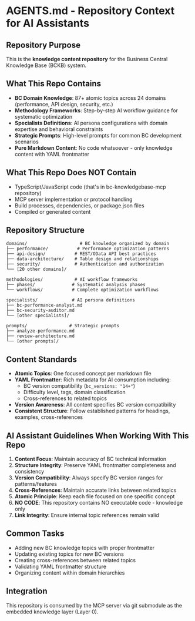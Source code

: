 # AGENTS.md - Repository Context for AI Assistants

## Repository Purpose
This is the **knowledge content repository** for the Business Central Knowledge Base (BCKB) system.

## What This Repo Contains
- **BC Domain Knowledge**: 87+ atomic topics across 24 domains (performance, API design, security, etc.)
- **Methodology Frameworks**: Step-by-step AI workflow guidance for systematic optimization
- **Specialists Definitions**: AI persona configurations with domain expertise and behavioral constraints
- **Strategic Prompts**: High-level prompts for common BC development scenarios
- **Pure Markdown Content**: No code whatsoever - only knowledge content with YAML frontmatter

## What This Repo Does NOT Contain
- TypeScript/JavaScript code (that's in bc-knowledgebase-mcp repository)
- MCP server implementation or protocol handling
- Build processes, dependencies, or package.json files
- Compiled or generated content

## Repository Structure
```
domains/                    # BC knowledge organized by domain
├── performance/           # Performance optimization patterns
├── api-design/           # REST/OData API best practices
├── data-architecture/    # Table design and relationships
├── security/             # Authentication and authorization
└── [20 other domains]/

methodologies/            # AI workflow frameworks
├── phases/              # Systematic analysis phases
└── workflows/           # Complete optimization workflows

specialists/             # AI persona definitions
├── bc-performance-analyst.md
├── bc-security-auditor.md
└── [other specialists]/

prompts/                # Strategic prompts
├── analyze-performance.md
├── review-architecture.md
└── [other prompts]/
```

## Content Standards
- **Atomic Topics**: One focused concept per markdown file
- **YAML Frontmatter**: Rich metadata for AI consumption including:
  - BC version compatibility (`bc_versions: "14+"`)
  - Difficulty level, tags, domain classification
  - Cross-references to related topics
- **Version Awareness**: All content specifies BC version compatibility
- **Consistent Structure**: Follow established patterns for headings, examples, cross-references

## AI Assistant Guidelines When Working With This Repo
1. **Content Focus**: Maintain accuracy of BC technical information
2. **Structure Integrity**: Preserve YAML frontmatter completeness and consistency
3. **Version Compatibility**: Always specify BC version ranges for patterns/features
4. **Cross-References**: Maintain accurate links between related topics
5. **Atomic Principle**: Keep each file focused on one specific concept
6. **NO CODE**: This repository contains NO executable code - knowledge only
7. **Link Integrity**: Ensure internal topic references remain valid

## Common Tasks
- Adding new BC knowledge topics with proper frontmatter
- Updating existing topics for new BC versions
- Creating cross-references between related topics
- Validating YAML frontmatter structure
- Organizing content within domain hierarchies

## Integration
This repository is consumed by the MCP server via git submodule as the embedded knowledge layer (Layer 0).